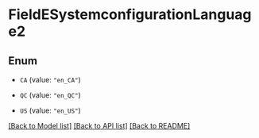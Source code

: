 # FieldESystemconfigurationLanguage2

## Enum


* `CA` (value: `"en_CA"`)

* `QC` (value: `"en_QC"`)

* `US` (value: `"en_US"`)


[[Back to Model list]](../README.md#documentation-for-models) [[Back to API list]](../README.md#documentation-for-api-endpoints) [[Back to README]](../README.md)


